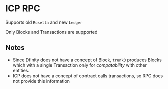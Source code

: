 # ICP RPC

Supports old `Rosetta` and new `Ledger`

Only Blocks and Transactions are supported


## Notes

- Since Dfinity does not have a concept of Block, `trunk3` produces Blocks which with a single Transaction only for *compatability* with other entities.
- ICP does not have a concept of contract calls transactions, so RPC does not provide this information

